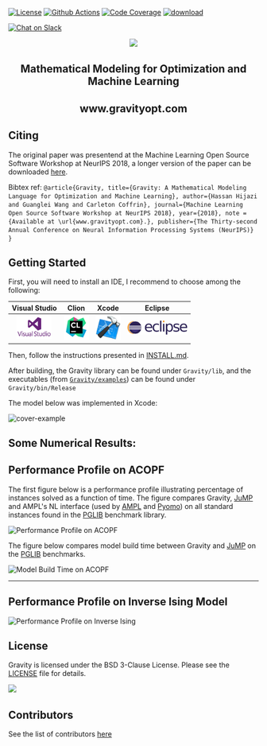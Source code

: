 [![License](https://img.shields.io/badge/License-BSD--3-brightgreen.svg)](https://opensource.org/licenses/BSD-3-Clause)
[![Github Actions](https://github.com/coin-or/Gravity/actions/workflows/cmake.yml/badge.svg)](https://github.com/coin-or/Gravity/actions/workflows/cmake.yml)
[![Code Coverage](https://codecov.io/gh/coin-or/gravity/branch/master/graph/badge.svg)](https://codecov.io/gh/coin-or/Gravity)
[![download](https://img.shields.io/badge/download%20%20-latest-blue.svg)](https://github.com/coin-or/Gravity/releases)

<a href="https://goo.gl/f7QLcS"><img alt="Chat on Slack" height="40" width="172" src="https://platform.slack-edge.com/img/sign_in_with_slack.png" srcset="https://platform.slack-edge.com/img/sign_in_with_slack.png 1x, https://platform.slack-edge.com/img/sign_in_with_slack@2x.png 2x" /></a>

<p align="center">
<img src="https://static.wixstatic.com/media/c6cff5_dd7659693c6247dc8eb8605d3dca95e8~mv2_d_3300_2550_s_4_2.png/v1/crop/x_1058,y_575,w_1183,h_1225/fill/w_288,h_298,al_c,usm_0.66_1.00_0.01/c6cff5_dd7659693c6247dc8eb8605d3dca95e8~mv2_d_3300_2550_s_4_2.png" width="250">
</p>
<H2 align="center"> Mathematical Modeling for Optimization and Machine Learning</H2>

<H2 align="center"> www.gravityopt.com </H2>

## Citing
The original paper was presentend at the Machine Learning Open Source Software Workshop at NeurIPS 2018, a longer version of the paper can be downloaded [here](https://791a4f37-01ef-43ce-b940-f17c763418b1.filesusr.com/ugd/c6cff5_e4889c3e27b54023a70a8c0496ff90a0.pdf).

Bibtex ref:
`@article{Gravity,
  title={Gravity: A Mathematical Modeling Language for Optimization and Machine Learning},
  author={Hassan Hijazi and Guanglei Wang and Carleton Coffrin},
  journal={Machine Learning Open Source Software Workshop at NeurIPS 2018},
  year={2018},
  note = {Available at \url{www.gravityopt.com}.},
  publisher={The Thirty-second Annual Conference on Neural Information Processing Systems (NeurIPS)}
}`


Getting Started
-----------
First, you will need to install an IDE, I recommend to choose among the following:

Visual Studio | Clion | Xcode | Eclipse
:-------------------------:|:-------------------------:|:-------------------------:|:-------------------------:
[<img src="media/visual_studio.jpg" width="70">](https://www.visualstudio.com/downloads/) | [<img src="media/clion.jpg" width="50">](https://www.jetbrains.com/clion/) | [<img src="media/Xcode.png" width="50">](https://developer.apple.com/xcode/downloads/) | [<img src="media/eclipse-800x188.png" width="120">](https://www.eclipse.org/downloads/packages/release/2018-09/r/eclipse-ide-cc-developers)

Then, follow the instructions presented in [INSTALL.md](INSTALL.md).

After building, the Gravity library can be found under `Gravity/lib`, and the executables (from [`Gravity/examples`](https://github.com/coin-or/Gravity/tree/master/examples)) can be found under `Gravity/bin/Release`

The model below was implemented in Xcode:

![cover-example](media/Kapture_Stable_Set.gif)


Some Numerical Results:
-----------
Performance Profile on ACOPF
-----------

The first figure below is a performance profile illustrating percentage of instances solved as a function of time.
The figure compares Gravity, [JuMP](http://www.juliaopt.org/JuMP.jl/latest/index.html) and AMPL's NL interface (used by [AMPL](http://ampl.com/) and [Pyomo](http://www.pyomo.org/)) on all standard instances found in the [PGLIB](https://github.com/power-grid-lib/pglib-opf) benchmark library.

![Performance Profile on ACOPF](https://static.wixstatic.com/media/c6cff5_9b2b29e8a33840c59902fc95ffabf3ed~mv2.png/v1/crop/x_0,y_0,w_1064,h_600/fill/w_869,h_490,al_c,usm_0.66_1.00_0.01/c6cff5_9b2b29e8a33840c59902fc95ffabf3ed~mv2.png)

The figure below compares model build time between Gravity and [JuMP](http://www.juliaopt.org/JuMP.jl/latest/index.html) on the [PGLIB](https://github.com/power-grid-lib/pglib-opf) benchmarks.

![Model Build Time on ACOPF](https://static.wixstatic.com/media/c6cff5_27ee822625f24072b01110748c6f3923~mv2.jpg)

-----------
Performance Profile on Inverse Ising Model
-----------


![Performance Profile on Inverse Ising](https://static.wixstatic.com/media/c6cff5_e38e7a012b104dc0ba19fec1e32c10ad~mv2.png/v1/crop/x_0,y_0,w_1058,h_600/fill/w_863,h_489,al_c,usm_0.66_1.00_0.01/c6cff5_e38e7a012b104dc0ba19fec1e32c10ad~mv2.png)

## License

Gravity is licensed under the BSD 3-Clause License. Please see the [LICENSE](https://github.com/coin-or/Gravity/blob/master/LICENSE) file for details.

[<img 
src="https://static.wixstatic.com/media/c6cff5_083fff4f0fa94b4b98b6790b18e7af8b~mv2.png/v1/fill/w_210,h_137,al_c,usm_0.66_1.00_0.01/c6cff5_083fff4f0fa94b4b98b6790b18e7af8b~mv2.png" width="100">](https://paypal.me/hlhijazi)

## Contributors
See the list of contributors [here](https://github.com/coin-or/Gravity/graphs/contributors) 
